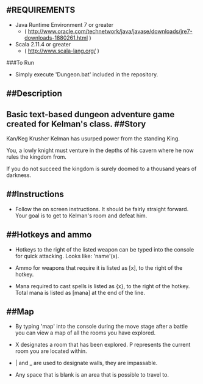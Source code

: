 #REQUIREMENTS
----------
* Java Runtime Environment 7 or greater 
    * ( http://www.oracle.com/technetwork/java/javase/downloads/jre7-downloads-1880261.html )
* Scala 2.11.4 or greater 
    * ( http://www.scala-lang.org/ )

###To Run
* Simply execute 'Dungeon.bat' included in the repository.

##Description
----------
Basic text-based dungeon adventure game created for Kelman's class.
##Story
----------
Kan/Keg Krusher Kelman has usurped power from the standing King. 

You, a lowly knight must venture in the depths of his cavern where he now rules the kingdom from.

If you do not succeed the kingdom is surely doomed to a thousand years of darkness.

##Instructions
----------
* Follow the on screen instructions. It should be fairly straight forward. Your goal is to get to Kelman's room and defeat him.

##Hotkeys and ammo
----------
* Hotkeys to the right of the listed weapon can be typed into the console for quick attacking. Looks like: 'name'(x).

* Ammo for weapons that require it is listed as [x], to the right of the hotkey.

* Mana required to cast spells is listed as {x}, to the right of the hotkey. Total mana is listed as [mana] at the end of the line.
  
##Map
----------
* By typing 'map' into the console during the move stage after a battle you can view a map of all the rooms you have explored.

* X designates a room that has been explored. P represents the current room you are located within.

* | and _ are used to designate walls, they are impassable.

* Any space that is blank is an area that is possible to travel to.
